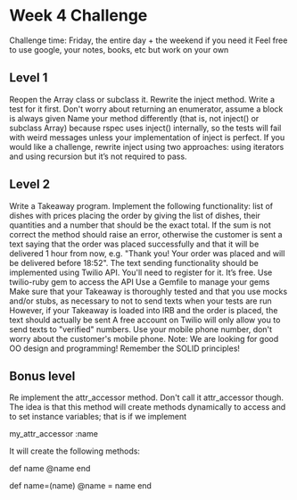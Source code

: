 Week 4 Challenge
================

Challenge time: Friday, the entire day + the weekend if you need it
Feel free to use google, your notes, books, etc but work on your own

Level 1
-------
Reopen the Array class or subclass it.
Rewrite the inject method. Write a test for it first. Don't worry about returning an enumerator, assume a block is always given
Name your method differently (that is, not inject() or subclass Array) because rspec uses inject() internally, so the tests will fail with weird messages unless your implementation of inject is perfect.
If you would like a challenge, rewrite inject using two approaches: using iterators and using recursion but it’s not required to pass.

Level 2
--------
Write a Takeaway program. 
Implement the following functionality:
list of dishes with prices
placing the order by giving the list of dishes, their quantities and a number that should be the exact total. If the sum is not correct the method should raise an error, otherwise the customer is sent a text saying that the order was placed successfully and that it will be delivered 1 hour from now, e.g. "Thank you! Your order was placed and will be delivered before 18:52".
The text sending functionality should be implemented using Twilio API. You'll need to register for it. It’s free.
Use twilio-ruby gem to access the API
Use a Gemfile to manage your gems
Make sure that your Takeaway is thoroughly tested and that you use mocks and/or stubs, as necessary to not to send texts when your tests are run
However, if your Takeaway is loaded into IRB and the order is placed, the text should actually be sent
A free account on Twilio will only allow you to send texts to "verified" numbers. Use your mobile phone number, don't worry about the customer's mobile phone.
Note: We are looking for good OO design and programming! Remember the SOLID principles!

Bonus level
-----------

Re implement the attr_accessor method. Don't call it attr_accessor though. The idea is that this method will create methods dynamically to access and to set instance variables; that is if we implement

my_attr_accessor :name

It will create the following methods:

def name
  @name
end

def name=(name)
  @name = name
end